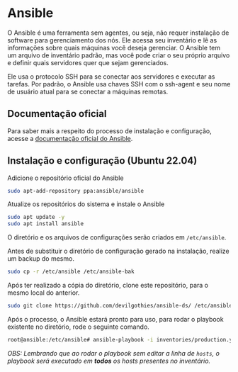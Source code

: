 # Ansible

O Ansible é uma ferramenta sem agentes, ou seja, não requer instalação de software para gerenciamento dos nós. Ele acessa seu inventário e lê as informações sobre quais máquinas você deseja gerenciar. O Ansible tem um arquivo de inventário padrão, mas você pode criar o seu próprio arquivo e definir quais servidores quer que sejam gerenciados. 

Ele usa o protocolo SSH para se conectar aos servidores e executar as tarefas. Por padrão, o Ansible usa chaves SSH com o ssh-agent e seu nome de usuário atual para se conectar a máquinas remotas.

## Documentação oficial

Para saber mais a respeito do processo de instalação e configuração, acesse a [documentação oficial do Ansible](https://docs.ansible.com/ansible/latest/installation_guide/index.html).

## Instalação e configuração (Ubuntu 22.04)


Adicione o repositório oficial do Ansible
```bash
sudo apt-add-repository ppa:ansible/ansible
```

Atualize os repositórios do sistema e instale o Ansible
```bash
sudo apt update -y
sudo apt install ansible
```
O diretório e os arquivos de configurações serão criados em `/etc/ansible`.

Antes de substituir o diretório de configuração gerado na instalação, realize um backup do mesmo.
```bash
sudo cp -r /etc/ansible /etc/ansible-bak
```
Após ter realizado a cópia do diretório, clone este repositório, para o mesmo local do anterior.
```bash
sudo git clone https://github.com/devilgothies/ansible-ds/ /etc/ansible
```
Após o processo, o Ansible estará pronto para uso, para rodar o playbook existente no diretório, rode o seguinte comando.
```bash
root@ansible:/etc/ansible# ansible-playbook -i inventories/production.yml 01-playbook.yml --ask-pass
```
*OBS: Lembrando que ao rodar o playbook sem editar a linha de `hosts`, o playbook será executado em **todos** os hosts presentes no inventário.*

